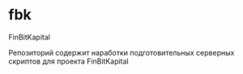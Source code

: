 # fbk
FinBitKapital

Репозиторий содержит наработки подготовительных серверных скриптов для проекта FinBitKapital
